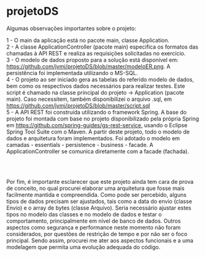# projetoDS

Algumas observações importantes sobre o projeto:</br>

1 - O main da aplicação está no pacote main, classe Application.</br>
2 - A classe ApplicationController (pacote main) especifica os formatos das chamadas à API REST e realiza as requisições solicitadas no exercício. </br>
3 - O modelo de dados proposto para a solução está disponível em: https://github.com/jvmj/projetoDS/blob/master/modeloER.png. A persistência foi implementada utilizando o MS-SQL. </br>
4 - O projeto ao ser iniciado gera as tabelas do referido modelo de dados, bem como os respectivos dados necessários para realizar testes.  Este script é chamado na classe principal do projeto -> Application (pacote main). Caso necessitem, também disponibilizei o arquivo .sql, em https://github.com/jvmj/projetoDS/blob/master/script.sql </br>
5 - A API REST foi construída utilizando o framework Spring. A base do projeto foi montada com base no projeto disponibilizado pela própria Spring em https://github.com/spring-guides/gs-rest-service, usando o Eclipse Spring Tool Suite com o Maven. A partir deste projeto, todo o modelo de dados e arquitetura foram implementados. Foi adotado o modelo em camadas - essentials - persistence - business - facade. A ApplicationController se comunica diretamente com a facade (fachada). </br>

</br>
</br>

Por fim, é importante esclarecer que este projeto ainda tem cara de prova de conceito, no qual procurei elaborar uma arquitetura que fosse mais facilmente mantida e compreendida. Como pode ser percebido, alguns tipos de dados precisam ser ajustados, tais como a data do envio (classe Envio) e o array de bytes (classe Arquivo). Seria necessário  ajustar estes tipos no modelo das classes e no modelo de dados e testar o comportamento, principalmente em nível de banco de dados. Outros aspectos como segurança e performance neste momento não foram considerados, por questões de restrição de tempo e por não ser o foco principal. Sendo assim, procurei me ater aos aspectos funcionais e a uma modelagem que permita uma evolução adequada do código.

